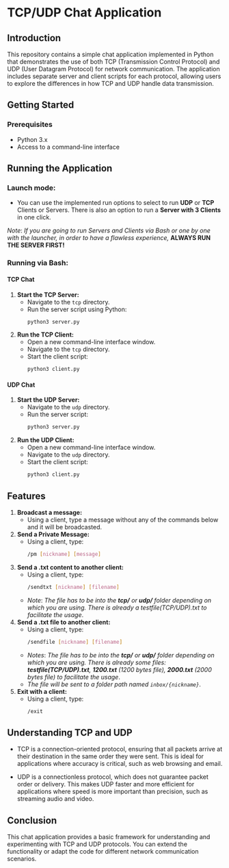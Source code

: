 # TCP/UDP Chat Application

## Introduction
This repository contains a simple chat application implemented in Python that demonstrates the use of both TCP (Transmission Control Protocol) and UDP (User Datagram Protocol) for network communication. The application includes separate server and client scripts for each protocol, allowing users to explore the differences in how TCP and UDP handle data transmission.

## Getting Started

### Prerequisites
- Python 3.x
- Access to a command-line interface

## Running the Application

### Launch mode:

- You can use the implemented run options to select to run **UDP** or **TCP** Clients or Servers. There is also an option to run a **Server with 3 Clients** in one click.

*Note*: _If you are going to run Servers and Clients via Bash or one by one with the launcher, in order to have a flawless experience,_ **ALWAYS RUN THE SERVER FIRST!**

### Running via Bash:

#### TCP Chat
1. **Start the TCP Server:**
   - Navigate to the `tcp` directory.
   - Run the server script using Python:
     ```bash
     python3 server.py
     ```
2. **Run the TCP Client:**
   - Open a new command-line interface window.
   - Navigate to the `tcp` directory.
   - Start the client script:
     ```bash
     python3 client.py
     ```

#### UDP Chat
1. **Start the UDP Server:**
   - Navigate to the `udp` directory.
   - Run the server script:
     ```bash
     python3 server.py
     ```
2. **Run the UDP Client:**
   - Open a new command-line interface window.
   - Navigate to the `udp` directory.
   - Start the client script:
     ```bash
     python3 client.py
     ```

## Features

1. **Broadcast a message:** 
    - Using a client, type a message without any of the commands below and it will be broadcasted.
2. **Send a Private Message:** 
    - Using a client, type: 
        ```bash 
        /pm [nickname] [message]
        ``` 
3. **Send a .txt content to another client:**   
    - Using a client, type:
        ```bash 
        /sendtxt [nickname] [filename]
        ``` 
    - *Note*: _The file has to be into the **tcp/** or **udp/** folder depending on which you are using. There is already a testfile(TCP/UDP).txt to facilitate the usage_.
4. **Send a .txt file to another client:**   
    - Using a client, type:
        ```bash 
        /sendfile [nickname] [filename]
        ``` 
    - *Notes*: _The file has to be into the **tcp/** or **udp/** folder depending on which you are using. There is already some files: **testfile(TCP/UDP).txt**, **1200.txt** (1200 bytes file), **2000.txt** (2000 bytes file) to facilitate the usage_.
    - _The file will be sent to a folder path named `inbox/{nickname}`_.
5. **Exit with a client:** 
    - Using a client, type:
        ```bash 
        /exit
        ```

## Understanding TCP and UDP
 - TCP is a connection-oriented protocol, ensuring that all packets arrive at their destination in the same order they were sent. This is ideal for applications where accuracy is critical, such as web browsing and email.

 - UDP is a connectionless protocol, which does not guarantee packet order or delivery. This makes UDP faster and more efficient for applications where speed is more important than precision, such as streaming audio and video.

## Conclusion
This chat application provides a basic framework for understanding and experimenting with TCP and UDP protocols. You can extend the functionality or adapt the code for different network communication scenarios.

